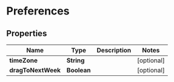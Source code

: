 

# Preferences

## Properties

Name | Type | Description | Notes
------------ | ------------- | ------------- | -------------
**timeZone** | **String** |  |  [optional]
**dragToNextWeek** | **Boolean** |  |  [optional]



